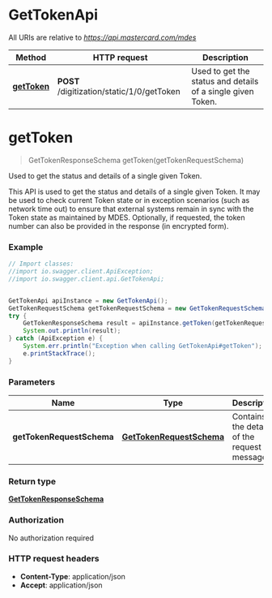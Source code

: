# GetTokenApi

All URIs are relative to *https://api.mastercard.com/mdes*

Method | HTTP request | Description
------------- | ------------- | -------------
[**getToken**](GetTokenApi.md#getToken) | **POST** /digitization/static/1/0/getToken | Used to get the status and details of a single given Token.


<a name="getToken"></a>
# **getToken**
> GetTokenResponseSchema getToken(getTokenRequestSchema)

Used to get the status and details of a single given Token.

This API is used to get the status and details of a single given Token. It may be used to check current Token state or in exception scenarios (such as network time out) to ensure that external systems remain in sync with the Token state as maintained by MDES. Optionally, if requested, the token number can also be provided in the response (in encrypted form).  

### Example
```java
// Import classes:
//import io.swagger.client.ApiException;
//import io.swagger.client.api.GetTokenApi;


GetTokenApi apiInstance = new GetTokenApi();
GetTokenRequestSchema getTokenRequestSchema = new GetTokenRequestSchema(); // GetTokenRequestSchema | Contains the details of the request message. 
try {
    GetTokenResponseSchema result = apiInstance.getToken(getTokenRequestSchema);
    System.out.println(result);
} catch (ApiException e) {
    System.err.println("Exception when calling GetTokenApi#getToken");
    e.printStackTrace();
}
```

### Parameters

Name | Type | Description  | Notes
------------- | ------------- | ------------- | -------------
 **getTokenRequestSchema** | [**GetTokenRequestSchema**](GetTokenRequestSchema.md)| Contains the details of the request message.  | [optional]

### Return type

[**GetTokenResponseSchema**](GetTokenResponseSchema.md)

### Authorization

No authorization required

### HTTP request headers

 - **Content-Type**: application/json
 - **Accept**: application/json

